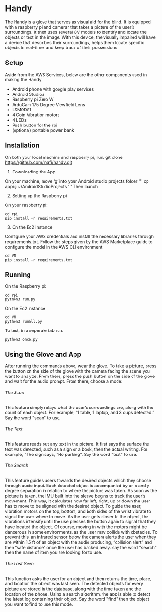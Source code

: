 # Handy

The Handy is a glove that serves as visual aid for the blind. It is equipped with a raspberry pi and camerar that takes a picture of the user’s surroundings. It then uses several CV models to identify and locate the objects or text in the image. With this device, the visually impaired will have a device that describes their surroundings, helps them locate specific objects in real-time, and keep track of their possessions.

## Setup

Aside from the AWS Services, below are the other components used in making the Handy

- Android phone with google play services
- Android Studios
- Raspberry pi Zero W
- ArduCam 175 Degree Viewfield Lens
- LSM9DS1
- 4  Coin Vibration motors
- 4 LEDs
- Push button for the rpi
- (optional) portable power bank 

## Installation

On both your local machine and  raspberry pi, run:
git clone https://github.com/inafi/handy.git

1. Downloading the App

On your machine, move ‘g’ into your Android studio projects folder
'''
cp app/g ~/AndroidStudioProjects
'''
Then launch

2. Setting up the Raspberry pi

On your raspberry pi: 

```
cd rpi
pip install -r requirements.txt
```

3. On the Ec2 instance

Configure your AWS credentials and install the necessary libraries through requirements.txt.
Follow the steps given by the AWS Marketplace guide to configure the model in the AWS CLI environment

```
cd VM
pip install -r requirements.txt
```

## Running 
On the Raspberry pi:

```
cd rpi
python3 run.py
```

On the Ec2 Instance 

```
cd VM
python3 runall.py
```
To test, in a seperate tab run:
```
python3 once.py
```

## Using the Glove and App

After running the commands above, wear the glove. To take a picture, press the button on the side of the glove with the camera facing the scene you want to analyze. From there, press the push button on the side of the glove and wait for the audio prompt. From there, choose a mode:

###### The Scan
This feature simply relays what the user’s surroundings are, along with the count of each object. For example, “1 table, 1 laptop, and 3 cups detected.” Say the word "scan" to use.

###### The Text
This feature reads out any text in the picture. It first says the surface the text was detected, such as a sign or a book, then the actual writing. For example, “The sign says, “No parking”. Say the word "text" to use.

###### The Search
This feature guides users towards the desired objects which they choose through audio input. Each detected object is accompanied by an x and y degree separation in relation to where the picture was taken. As soon as the picture is taken, the IMU built into the sleeve begins to track the user’s movement. This way, it calculates how far left, right, up or down the user has to move to be aligned with the desired object. To guide the user, vibration motors on the top, bottom, and both sides of the wrist vibrate to signal the user where to move. As the user gets closer to the object, the vibrations intensify until the use presses the button again to signal that they have located the object. Of course, moving in with the motors might be dangerous in some environments, as the user may collide with obstacles. To prevent this, an infrared sensor below the camera alerts the user when they are within 1.5 ft of an object with the audio producing, “collision alert” and then “safe distance” once the user has backed away. say the word "search" then the name of item you are looking for to use.

###### The Last Seen
This function asks the user for an object and then returns the time, place, and location the object was last seen. The detected objects for every picture are stored in the database, along with the time taken and the location of the phone. Using a search algorithm, the app is able to detect the latest log containing their object. Say the word "find" then the object you want to find to use this mode.
